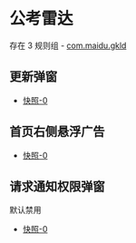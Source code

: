 # 公考雷达

存在 3 规则组 - [com.maidu.gkld](/src/apps/com.maidu.gkld.ts)

## 更新弹窗

- [快照-0](https://gkd-kit.gitee.io/import/12715215)

## 首页右侧悬浮广告

- [快照-0](https://gkd-kit.gitee.io/import/12715291)

## 请求通知权限弹窗

默认禁用

- [快照-0](https://gkd-kit.gitee.io/import/12715250)
